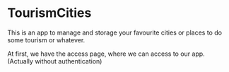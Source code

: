 # TourismCities
This is an app to manage and storage your favourite cities or places to do some tourism or whatever.

At first, we have the access page, where we can access to our app. (Actually without authentication)
